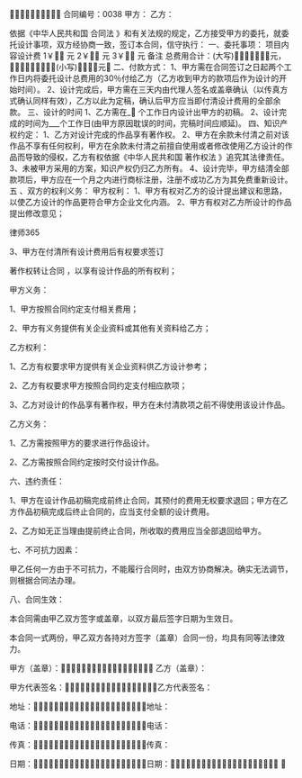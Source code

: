 
 


 合同编号：0038
甲方：
乙方：


依据《中华人民共和国
合同法
》和有关法规的规定，乙方接受甲方的委托，就委托设计事项，双方经协商一致，签订本合同，信守执行：
一、委托事项：
项目内 容设计费
1￥ 元
2￥ 元
3￥ 元
备注
总费用合计：(大写)元，(小写)￥元
二、付款方式：
1、甲方需在合同签订之日起两个工作日内将委托设计总费用的30％付给乙方（乙方收到甲方的款项后作为设计的开始时间）。
2、设计完成后，甲方需在三天内由代理人签名或盖章确认（以传真方式确认同样有效），乙方以此为定稿，确认后甲方应当即付清设计费用的全部余款。
三、设计的时间
1、乙方需在_ 个工作日内设计出甲方的初稿。
2、设计完成的时间为___个工作日(由甲方原因耽误的时间，完稿时间应顺延)。
四、知识产权约定：
1、乙方对设计完成的作品享有著作权。
2、甲方在余款未付清之前对该作品不享有任何权利，甲方在余款未付清之前擅自使用或者修改使用乙方设计的作品而导致的侵权，乙方有权依据《中华人民共和国
著作权法
》追究其法律责任。
3、未被甲方采用的方案，知识产权仍归乙方所有。
4、设计完毕，甲方结清全部款项后，甲方应在一个月之内进行商标注册，注册不成功乙方为其免费重新设计。
五 、双方的权利义务：
甲方权利：
1、甲方有权对乙方的设计提出建议和思路，以使乙方设计的作品更符合甲方企业文化内涵。
2、甲方有权对乙方所设计的作品提出修改意见；




 
律师365






3、甲方在付清所有设计费用后有权要求签订

著作权转让合同
，以享有设计作品的所有权利；

甲方义务：

1、甲方按照合同约定支付相关费用；

2、甲方有义务提供有关企业资料或其他有关资料给乙方；

乙方权利：

1、乙方有权要求甲方提供有关企业资料供乙方设计参考；

2、乙方有权要求甲方按照合同约定支付相应款项；

3、乙方对设计的作品享有著作权，甲方在未付清款项之前不得使用该设计作品。

乙方义务：

1、乙方需按照甲方的要求进行作品设计。

2、乙方需按照合同约定按时交付设计作品。

六、违约责任：

1、甲方在设计作品初稿完成前终止合同，其预付的费用无权要求退回；甲方在乙方作品初稿完成后终止合同的，应当支付全额的设计费用。

2、乙方如无正当理由提前终止合同，所收取的费用应当全部退回给甲方。

七、不可抗力因素：

甲乙任何一方由于不可抗力，不能履行合同时，由双方协商解决。确实无法调节，则根据合同法办理。

八、合同生效：

本合同需由甲乙双方签字或盖章，以双方最后签字日期为生效日。

本合同一式两份，甲乙双方各持对方签字（盖章）合同一份，均具有同等法律效力。



甲方（盖章）： 乙方（盖章）：

甲方代表签名：乙方代表签名：

地址：地址：




电话：电话：


传真：传真：


日期：日期： 
 
 


 

 
 
 
 
 
  


  
 

  


  


  
 
 
 
 

